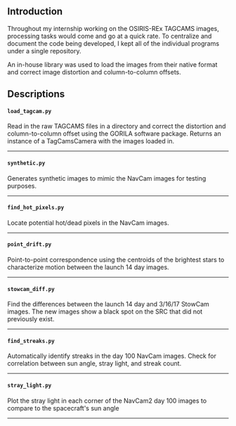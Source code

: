 ## Introduction

Throughout my internship working on the OSIRIS-REx TAGCAMS images, processing tasks would come and go at a quick rate. To centralize and document the code being developed, I kept all of the individual programs under a single repository. 


An in-house library was used to load the images from their native format and correct image distortion and column-to-column offsets.


## Descriptions

#### `load_tagcam.py`

Read in the raw TAGCAMS files in a directory and correct the distortion and column-to-column offset using the GORILA software package. Returns an instance of a TagCamsCamera with the images loaded in.

***


#### `synthetic.py`

Generates synthetic images to mimic the NavCam images for testing purposes.

***


#### `find_hot_pixels.py`

Locate potential hot/dead pixels in the NavCam images. 

***


#### `point_drift.py`

Point-to-point correspondence using the centroids of the brightest stars to characterize motion between the launch 14 day images.

***


#### `stowcam_diff.py`

Find the differences between the launch 14 day and 3/16/17 StowCam images. The new images show a black spot on the SRC that did not previously exist. 

***


#### `find_streaks.py`

Automatically identify streaks in the day 100 NavCam images. Check for correlation between sun angle, stray light, and streak count.

***


#### `stray_light.py`

Plot the stray light in each corner of the NavCam2 day 100 images to compare to the spacecraft's sun angle 

***

